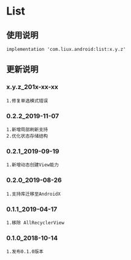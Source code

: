 List
===

使用说明
---
```
implementation 'com.liux.android:list:x.y.z'
```

更新说明
---
### x.y.z_201x-xx-xx
    1.修复单选模式错误
    
### 0.2.2_2019-11-07
    1.新增局部刷新支持
    2.优化状态存储结构

### 0.2.1_2019-09-19
    1.新增动态创建View能力

### 0.2.0_2019-08-26
    1.支持库迁移至AndroidX

### 0.1.1_2019-04-17
    1.移除 AllRecyclerView

### 0.1.0_2018-10-14
    1.发布0.1.0版本